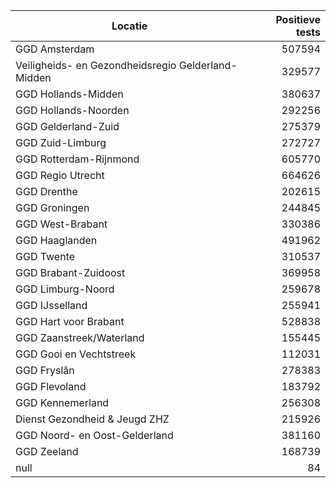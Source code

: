 | Locatie | Positieve tests |
|---------|----------------:|
| GGD Amsterdam                            | 507594 |
| Veiligheids- en Gezondheidsregio Gelderland-Midden | 329577 |
| GGD Hollands-Midden                      | 380637 |
| GGD Hollands-Noorden                     | 292256 |
| GGD Gelderland-Zuid                      | 275379 |
| GGD Zuid-Limburg                         | 272727 |
| GGD Rotterdam-Rijnmond                   | 605770 |
| GGD Regio Utrecht                        | 664626 |
| GGD Drenthe                              | 202615 |
| GGD Groningen                            | 244845 |
| GGD West-Brabant                         | 330386 |
| GGD Haaglanden                           | 491962 |
| GGD Twente                               | 310537 |
| GGD Brabant-Zuidoost                     | 369958 |
| GGD Limburg-Noord                        | 259678 |
| GGD IJsselland                           | 255941 |
| GGD Hart voor Brabant                    | 528838 |
| GGD Zaanstreek/Waterland                 | 155445 |
| GGD Gooi en Vechtstreek                  | 112031 |
| GGD Fryslân                              | 278383 |
| GGD Flevoland                            | 183792 |
| GGD Kennemerland                         | 256308 |
| Dienst Gezondheid & Jeugd ZHZ            | 215926 |
| GGD Noord- en Oost-Gelderland            | 381160 |
| GGD Zeeland                              | 168739 |
| null                                     |    84 |
